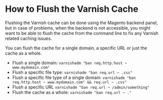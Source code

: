 <!-- source: https://support.hypernode.com/en/support/solutions/articles/48000982378-how-to-flush-the-varnish-cache/ -->

# How to Flush the Varnish Cache

Flushing the Varnish cache can be done using the Magento backend panel, but in case of problems, when the backend is not accessible, you might want to be able to flush the cache from the command line to fix any Varnish related caching issues.

You can flush the cache for a single domain, a specific URL or just the cache as a whole.

- Flush a single domain:
  `varnishadm "ban req.http.host ~ www.mydomain.com"`
- Flush a specific file type:
  `varnishadm "ban req.url ~ .css"`
- Flush a specific file type of a single domain:
  `varnishadm "ban req.http.host ~ www.mydomain.com" && req.url ~ .css"`
- Flush a specific URL
  `varnishadm "ban req.url ~ /admin/something"`
- Flush the cache as a whole:
  `varnishadm "ban req.url ~ ."`
